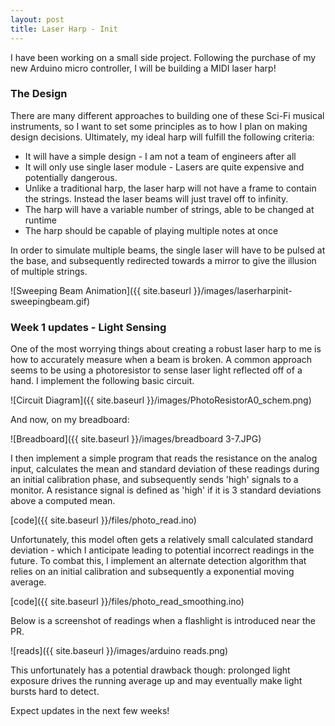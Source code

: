 ```yaml
---
layout: post
title: Laser Harp - Init
---
```


I have been working on a small side project. Following the purchase of my new
Arduino micro controller, I will be building a MIDI laser harp!

### The Design

There are many different approaches to building one of these Sci-Fi musical
instruments, so I want to set some principles as to how I plan on making design
decisions. Ultimately, my ideal harp will fulfill the following criteria:

* It will have a simple design - I am not a team of engineers after all
* It will only use single laser module - Lasers are quite expensive and
potentially dangerous.
* Unlike a traditional harp, the laser harp will not have a frame to contain
the strings. Instead the laser beams will just travel off to infinity.
* The harp will have a variable number of strings, able to be changed at runtime
* The harp should be capable of playing multiple notes at once

In order to simulate multiple beams, the single laser will have to be pulsed at
the base, and subsequently redirected towards a mirror to give the illusion of
multiple strings.

![Sweeping Beam Animation]({{ site.baseurl }}/images/laserharpinit-sweepingbeam.gif)


### Week 1 updates - Light Sensing

One of the most worrying things about creating a robust laser harp to me is how
to accurately measure when a beam is broken. A common approach seems to be
using a photoresistor to sense laser light reflected off of a hand. I implement
the following basic circuit.

![Circuit Diagram]({{ site.baseurl }}/images/PhotoResistorA0_schem.png)

And now, on my breadboard:

![Breadboard]({{ site.baseurl }}/images/breadboard 3-7.JPG)

I then implement a simple program that reads the resistance on the analog input,
calculates the mean and standard deviation of these readings during an initial
calibration phase, and subsequently sends 'high' signals to a monitor. A
resistance signal is defined as 'high' if it is 3 standard deviations above a
computed mean.

[code]({{ site.baseurl }}/files/photo_read.ino)

Unfortunately, this model often gets a relatively small calculated standard
deviation - which I anticipate leading to potential incorrect readings in the
future. To combat this, I implement an alternate detection algorithm that relies
on an initial calibration and subsequently a exponential moving average.

[code]({{ site.baseurl }}/files/photo_read_smoothing.ino)

Below is a screenshot of readings when a flashlight is introduced near the PR.

![reads]({{ site.baseurl }}/images/arduino reads.png)

This unfortunately has a potential drawback though: prolonged light exposure
drives the running average up and may eventually make light bursts hard to
detect.



Expect updates in the next few weeks!

